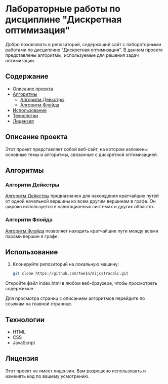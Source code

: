 # Лабораторные работы по дисциплине "Дискретная оптимизация"

Добро пожаловать в репозиторий, содержащий сайт с лабораторными работами по дисциплине "Дискретная оптимизация". В данном проекте представлены алгоритмы, используемые для решения задач оптимизации.

## Содержание

- [Описание проекта](#описание-проекта)
- [Алгоритмы](#алгоритмы)
  - [Алгоритм Дейкстры](#алгоритм-дейкстры)
  - [Алгоритм Флойда](#алгоритм-флойда)
- [Использование](#использование)
- [Технологии](#технологии)
- [Лицензия](#лицензия)

## Описание проекта

Этот проект представляет собой веб-сайт, на котором изложены основные темы и алгоритмы, связанные с дискретной оптимизацией.

## Алгоритмы

### Алгоритм Дейкстры

[Алгоритм Дейкстры](dijkstra.html) предназначен для нахождения кратчайших путей от одной начальной вершины ко всем другим вершинам в графе. Он широко используется в навигационных системах и других областях.

### Алгоритм Флойда

[Алгоритм Флойда](dijkstra.html) позволяет находить кратчайшие пути между всеми парами вершин в графе. 

## Использование

1. Клонируйте репозиторий на локальную машину:
   ```bash
   git clone https://github.com/twe1n/dijcstracalc.git
   ```
Откройте файл index.html в любом веб-браузере, чтобы просмотреть содержимое.

Для просмотра страниц с описанием алгоритмов перейдите по ссылкам на главной странице.

## Технологии

- HTML
- CSS
- JavaScript

## Лицензия

Этот проект не имеет лицензии. Вам разрешено использовать и изменять код по вашему усмотрению.
